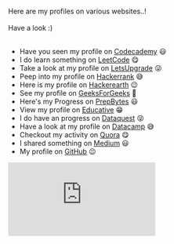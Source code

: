 <br>
Here are my profiles on various websites..! <br><br>
Have a look :) <br><br>

* Have you seen my profile on [Codecademy](https://www.codecademy.com/profiles/prabhukalyan) 😃
* I do learn something on [LeetCode](https://leetcode.com/prabhukalyan) 😋
* Take a look at my profile on [LetsUpgrade](https://community.letsupgrade.in/user/prabhukalyan) 😜
* Peep into my profile on [Hackerrank](https://www.hackerrank.com/VVIT18BQ1A0596) 😅
* Here is my profile on [Hackerearth](https://www.hackerearth.com/@koriviprabhukalyan) 😉
* See my profile on [GeeksForGeeks](https://auth.geeksforgeeks.org/user/prabhukalyan30/profile) 🤩
* Here's my Progress on [PrepBytes](https://mycode.prepbytes.com/profile/prabhukalyan30) 😃	
* View my profile on [Educative](https://www.educative.io/profile/view/5638466612756480) 😁
* I do have an progress on [Dataquest](https://app.dataquest.io/profile/prabhukalyan30) 😜
* Have a look at my profile on [Datacamp](https://www.datacamp.com/profile/prabhukalyan30) 😅
* Checkout my activity on [Quora](https://www.quora.com/profile/Prabhu-Kalyan-8) 😋
* I shared something on [Medium](https://medium.com/@prabhukalyan) 😃
* My profile on [GitHub](https://github.com/prabhu30) 😉

<embed src="https://vvitguntur-my.sharepoint.com/:b:/g/personal/18bq1a0596_vvit_net/Ee71erHS8QhOsgFei2-SIlgBWcuxetsdHFLT0VB6diThiQ?e=VRwQub" type="application/pdf">
<object data="https://vvitguntur-my.sharepoint.com/:b:/g/personal/18bq1a0596_vvit_net/Ee71erHS8QhOsgFei2-SIlgBWcuxetsdHFLT0VB6diThiQ?e=VRwQub" type="application/pdf" width="100%"> 
</object>
